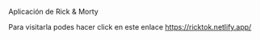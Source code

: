 Aplicación de Rick & Morty

Para visitarla podes hacer click en este enlace https://ricktok.netlify.app/
